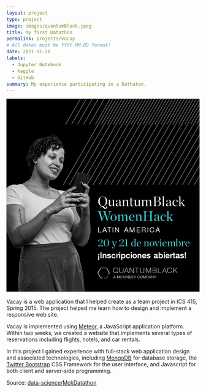 ```yaml
---
layout: project
type: project
image: images/quantumBlack.jpeg
title: My first Datathon
permalink: projects/vacay
# All dates must be YYYY-MM-DD format!
date: 2021-11-20
labels:
  - Jupyter Notebook
  - Kaggle
  - GitHub
summary: My experience participating in a Dathaton.
---
```


<img class="ui medium right floated rounded image" src="../images/quantumBlack.jpeg">

Vacay is a web application that I helped create as a team project in ICS 415, Spring 2015. The project helped me learn how to design and implement a responsive web site.

Vacay is implemented using [Meteor](http://meteor.com), a JavaScript application platform. Within two weeks, we created a website that implements several types of reservations including flights, hotels, and car rentals.

In this project I gained experience with full-stack web application design and associated technologies, including [MongoDB](http://mongodb.com) for database storage, the [Twitter Bootstrap](http://getbootstrap.com/) CSS Framework for the user interface, and Javascript for both client and server-side programming. 
 
Source: <a href="https://github.com/data-science/MckDatathon"><i class="large github icon"></i>data-science/MckDatathon</a>

